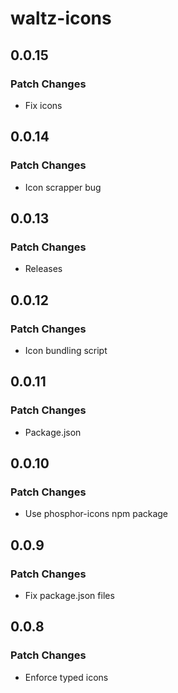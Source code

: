 # waltz-icons

## 0.0.15

### Patch Changes

- Fix icons

## 0.0.14

### Patch Changes

- Icon scrapper bug

## 0.0.13

### Patch Changes

- Releases

## 0.0.12

### Patch Changes

- Icon bundling script

## 0.0.11

### Patch Changes

- Package.json

## 0.0.10

### Patch Changes

- Use phosphor-icons npm package

## 0.0.9

### Patch Changes

- Fix package.json files

## 0.0.8

### Patch Changes

- Enforce typed icons
